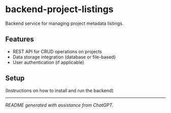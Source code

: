 # backend-project-listings

Backend service for managing project metadata listings.

## Features

- REST API for CRUD operations on projects
- Data storage integration (database or file-based)
- User authentication (if applicable)

## Setup

(Instructions on how to install and run the backend)

---

*README generated with assistance from ChatGPT.*
